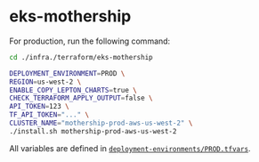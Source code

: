 # eks-mothership

For production, run the following command:

```bash
cd ./infra./terraform/eks-mothership

DEPLOYMENT_ENVIRONMENT=PROD \
REGION=us-west-2 \
ENABLE_COPY_LEPTON_CHARTS=true \
CHECK_TERRAFORM_APPLY_OUTPUT=false \
API_TOKEN=123 \
TF_API_TOKEN="..." \
CLUSTER_NAME="mothership-prod-aws-us-west-2" \
./install.sh mothership-prod-aws-us-west-2
```

All variables are defined in [`deployment-environments/PROD.tfvars`](./deployment-environments/PROD.tfvars).
